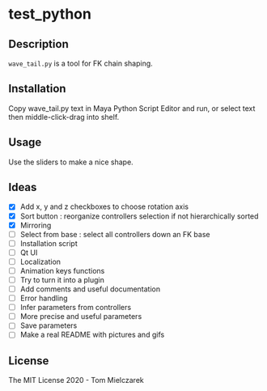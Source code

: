 # test_python

## Description
`wave_tail.py` is a tool for FK chain shaping.

## Installation
Copy wave_tail.py text in Maya Python Script Editor and run, or select text then middle-click-drag into shelf.

## Usage
Use the sliders to make a nice shape.

## Ideas
- [x] Add x, y and z checkboxes to choose rotation axis
- [x] Sort button : reorganize controllers selection if not hierarchically sorted
- [x] Mirroring
- [ ] Select from base : select all controllers down an FK base
- [ ] Installation script
- [ ] Qt UI
- [ ] Localization
- [ ] Animation keys functions
- [ ] Try to turn it into a plugin
- [ ] Add comments and useful documentation
- [ ] Error handling
- [ ] Infer parameters from controllers
- [ ] More precise and useful parameters
- [ ] Save parameters
- [ ] Make a real README with pictures and gifs

## License
The MIT License 2020 - Tom Mielczarek
